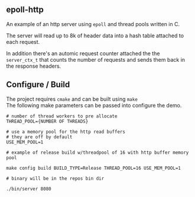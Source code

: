 ## epoll-http

An example of an http server using `epoll` and thread pools written in C.    

The server will read up to 8k of header data into a hash table attached to each request.   

In addition there's an automic request counter attached the the `server_ctx_t` that counts the number of requests and sends them back in the response headers.


## Configure / Build

The project requires `cmake` and can be built using `make`   
The following make parameters can be passed into configure the demo.   

```shell
# number of thread workers to pre allocate
THREAD_POOL={NUMBER OF THREADS}

# use a memory pool for the http read buffers
# they are off by default
USE_MEM_POOL=1 

# example of release build w/threadpool of 16 with http buffer memory pool

make config build BUILD_TYPE=Release THREAD_POOL=16 USE_MEM_POOL=1

# binary will be in the repos bin dir

./bin/server 8080
```
